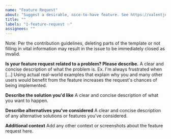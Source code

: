```yaml
---
name: "Feature Request"
about: "Suggest a desirable, nice-to-have feature. See https://valentjn.github.io/vscode-ltex/docs/contributing-code-issues.html#how-to-request-features to learn how to request features."
title: ""
labels: "1-feature-request ✨"
assignees: ""
---
```


Note: Per the contribution guidelines, deleting parts of the template or not filling in vital information may result in the issue to be immediately closed as invalid.

**Is your feature request related to a problem? Please describe.**
A clear and concise description of what the problem is. Ex. I'm always frustrated when [...]
Using actual real-world examples that explain why you and many other users would benefit from the feature increases the request's chances of being implemented.

**Describe the solution you'd like**
A clear and concise description of what you want to happen.

**Describe alternatives you've considered**
A clear and concise description of any alternative solutions or features you've considered.

**Additional context**
Add any other context or screenshots about the feature request here.
